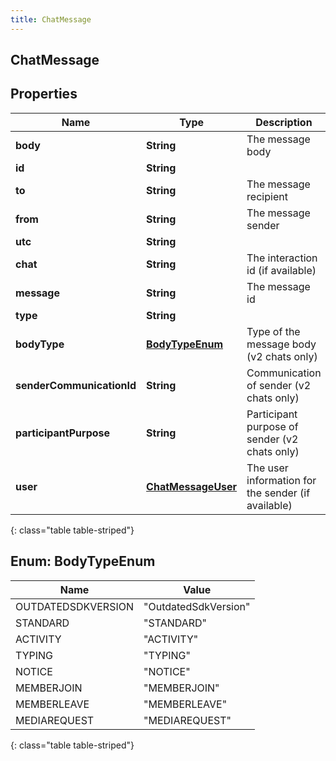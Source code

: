 ```yaml
---
title: ChatMessage
---
```

## ChatMessage


## Properties

| Name | Type | Description | Notes |
| ------------ | ------------- | ------------- | ------------- |
| **body** | <!----><!---->**String**<!----> | The message body |  [optional] |
| **id** | <!----><!---->**String**<!----> |  |  [optional] |
| **to** | <!----><!---->**String**<!----> | The message recipient |  [optional] |
| **from** | <!----><!---->**String**<!----> | The message sender |  [optional] |
| **utc** | <!----><!---->**String**<!----> |  |  [optional] |
| **chat** | <!----><!---->**String**<!----> | The interaction id (if available) |  [optional] |
| **message** | <!----><!---->**String**<!----> | The message id |  [optional] |
| **type** | <!----><!---->**String**<!----> |  |  [optional] |
| **bodyType** | [**BodyTypeEnum**](#BodyTypeEnum)<!----> | Type of the message body (v2 chats only) |  [optional] |
| **senderCommunicationId** | <!----><!---->**String**<!----> | Communication of sender (v2 chats only) |  [optional] |
| **participantPurpose** | <!----><!---->**String**<!----> | Participant purpose of sender (v2 chats only) |  [optional] |
| **user** | <!----><!---->[**ChatMessageUser**](ChatMessageUser.html)<!----> | The user information for the sender (if available) |  [optional] |
{: class="table table-striped"}


<a name="BodyTypeEnum"></a>

## Enum: BodyTypeEnum

| Name | Value |
| ---- | ----- |
| OUTDATEDSDKVERSION | &quot;OutdatedSdkVersion&quot; |
| STANDARD | &quot;STANDARD&quot; |
| ACTIVITY | &quot;ACTIVITY&quot; |
| TYPING | &quot;TYPING&quot; |
| NOTICE | &quot;NOTICE&quot; |
| MEMBERJOIN | &quot;MEMBERJOIN&quot; |
| MEMBERLEAVE | &quot;MEMBERLEAVE&quot; |
| MEDIAREQUEST | &quot;MEDIAREQUEST&quot; |
{: class="table table-striped"}



